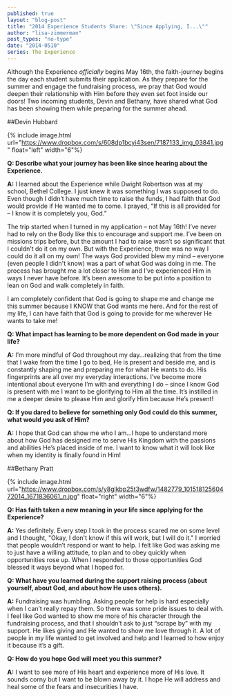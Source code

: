 ```yaml
---
published: true
layout: "blog-post"
title: "2014 Experience Students Share: \"Since Applying, I...\""
author: "lisa-zimmerman"
post_types: "no-type"
date: "2014-0510"
series: The Experience
---
```


Although the Experience *officially* begins May 16th, the faith-journey begins the day each student submits their application.  As they prepare for the summer and engage the fundraising process, we pray that God would deepen their relationship with Him before they even set foot inside our doors!  Two incoming students, Devin and Bethany, have shared what God has been showing them while preparing for the summer ahead.

##Devin Hubbard

{% include image.html url="https://www.dropbox.com/s/608dp1bcyi43sen/7187133_img_03841.jpg" float="left" width="6"%} 

**Q: Describe what your journey has been like since hearing about the Experience.**

**A:** I learned about the Experience while Dwight Robertson was at my school, Bethel College.  I just knew it was something I was supposed to do.  Even though I didn’t have much time to raise the funds, I had faith that God would provide if He wanted me to come.  I prayed, “If this is all provided for – I know it is completely you, God.”

The trip started when I turned in my application – not May 16th!  I’ve never had to rely on the Body like this to encourage and support me.  I’ve been on missions trips before, but the amount I had to raise wasn’t so significant that I couldn’t do it on my own.  But with the Experience, there was no way I could do it all on my own!  The ways God provided blew my mind – everyone (even people I didn't know) was a part of what God was doing in me.  The process has brought me a lot closer to Him and I’ve experienced Him in ways I never have before.  It’s been awesome to be put into a position to lean on God and walk completely in faith. 

I am completely confident that God is going to shape me and change me this summer because I KNOW that God wants me here.  And for the rest of my life, I can have faith that God is going to provide for me wherever He wants to take me!

**Q: What impact has learning to be more dependent on God made in your life?**

**A:** I’m more mindful of God throughout my day…realizing that from the time that I wake from the time I go to bed, He is present and beside me, and is constantly shaping me and preparing me for what He wants to do.  His fingerprints are all over my everyday interactions.  I’ve become more intentional about everyone I’m with and everything I do – since I know God is present with me I want to be glorifying to Him all the time.  It’s instilled in me a deeper desire to please Him and glorify Him because He’s present!

**Q: If you dared to believe for something only God could do this summer, what would you ask of Him?**

**A:** I hope that God can show me who I am…I hope to understand more about how God has designed me to serve His Kingdom with the passions and abilities He’s placed inside of me.  I want to know what it will look like when my identity is finally found in Him!

##Bethany Pratt

{% include image.html url="https://www.dropbox.com/s/y8glkbp25t3wdfw/1482779_10151812560472014_1671836061_n.jpg" float="right" width="6"%}

**Q: Has faith taken a new meaning in your life since applying for the Experience?**

**A:** Yes definitely.  Every step I took in the process scared me on some level and I thought, "Okay, I don't know if this will work, but I will do it."  I worried that people wouldn’t respond or want to help.  I felt like God was asking me to just have a willing attitude, to plan and to obey quickly when opportunities rose up.  When I responded to those opportunities God blessed it ways beyond what I hoped for. 

**Q: What have you learned during the support raising process (about yourself, about God, and about how He uses others).**

**A:** Fundraising was humbling.  Asking people for help is hard especially when I can’t really repay them. So there was some pride issues to deal with.  I feel like God wanted to show me more of his character through the fundraising process, and that I shouldn’t ask to just “scrape by” with my support.  He likes giving and He wanted to show me love through it.  A lot of people in my life wanted to get involved and help and I learned to how enjoy it because it’s a gift. 

**Q: How do you hope God will meet you this summer?**

**A:** I want to see more of His heart and experience more of His love.  It sounds corny but I want to be blown away by it.  I hope He will address and heal some of the fears and insecurities I have.